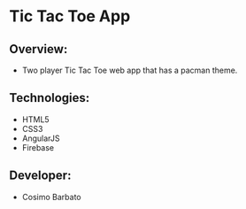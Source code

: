 # Tic Tac Toe App

## Overview:
* Two player Tic Tac Toe web app that has a pacman theme.

## Technologies:
 * HTML5
 * CSS3
 * AngularJS
 * Firebase
 
## Developer:
* Cosimo Barbato